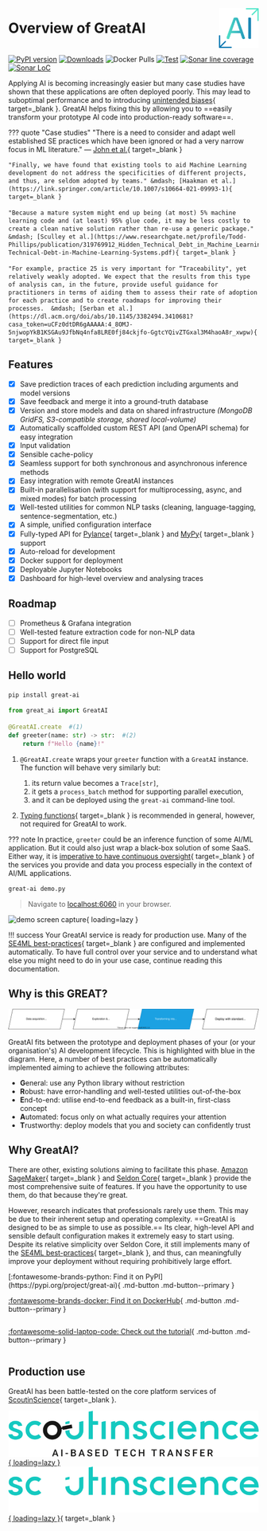 <div style="display: flex; justify-content: space-between; align-items: center;">
    <h1 style="margin: 0">Overview of GreatAI</h1>
    <img  src="media/logo.png" width=80>
</div>

[![PyPI version](https://badge.fury.io/py/great-ai.svg)](https://badge.fury.io/py/great-ai)
[![Downloads](https://pepy.tech/badge/great-ai/month)](https://pepy.tech/project/great-ai)
![Docker Pulls](https://img.shields.io/docker/pulls/schmelczera/great-ai)
[![Test](https://github.com/schmelczer/great-ai/actions/workflows/test.yml/badge.svg)](https://github.com/schmelczer/great-ai/actions/workflows/test.yml)
[![Sonar line coverage](https://sonar.scoutinscience.com/api/project_badges/measure?project=great-ai&metric=coverage)](https://sonar.scoutinscience.com/dashboard?id=great-ai)
[![Sonar LoC](https://sonar.scoutinscience.com/api/project_badges/measure?project=great-ai&metric=ncloc)](https://sonar.scoutinscience.com/dashboard?id=great-ai)

Applying AI is becoming increasingly easier but many case studies have shown that these applications are often deployed poorly. This may lead to suboptimal performance and to introducing [unintended biases](https://en.wikipedia.org/wiki/Weapons_of_Math_Destruction){ target=_blank }. GreatAI helps fixing this by allowing you to ==easily transform your prototype AI code into production-ready software==.

??? quote "Case studies"
    "There is a need to consider and adapt well established SE practices which have been ignored or had a very narrow focus in ML literature."
    &mdash; [John et al.](https://ieeexplore.ieee.org/abstract/document/9359253){ target=_blank }

    "Finally, we have found that existing tools to aid Machine Learning development do not address the specificities of different projects, and thus, are seldom adopted by teams." &mdash; [Haakman et al.](https://link.springer.com/article/10.1007/s10664-021-09993-1){ target=_blank }

    "Because a mature system might end up being (at most) 5% machine learning code and (at least) 95% glue code, it may be less costly to create a clean native solution rather than re-use a generic package." &mdash; [Sculley et al.](https://www.researchgate.net/profile/Todd-Phillips/publication/319769912_Hidden_Technical_Debt_in_Machine_Learning_Systems/links/61e716d68d338833e37a7fd6/Hidden-Technical-Debt-in-Machine-Learning-Systems.pdf){ target=_blank }

    "For example, practice 25 is very important for “Traceability", yet relatively weakly adopted. We expect that the results from this type of analysis can, in the future, provide useful guidance for practitioners in terms of aiding them to assess their rate of adoption for each practice and to create roadmaps for improving their processes.  &mdash; [Serban et al.](https://dl.acm.org/doi/abs/10.1145/3382494.3410681?casa_token=uCFz0dtDR6gAAAAA:4_8OMJ-5njwopYkB1KSGAu9JfbNq4nfa8LRE0fj84ckjfo-GgtcYQivZTGxal3M4haoA8r_xwpw){ target=_blank }

## Features

- [x] Save prediction traces of each prediction including arguments and model versions
- [x] Save feedback and merge it into a ground-truth database
- [x] Version and store models and data on shared infrastructure *(MongoDB GridFS, S3-compatible storage, shared local-volume)*
- [x] Automatically scaffolded custom REST API (and OpenAPI schema) for easy integration
- [x] Input validation
- [x] Sensible cache-policy
- [x] Seamless support for both synchronous and asynchronous inference methods
- [x] Easy integration with remote GreatAI instances
- [x] Built-in parallelisation (with support for multiprocessing, async, and mixed modes) for batch processing
- [x] Well-tested utilities for common NLP tasks (cleaning, language-tagging, sentence-segmentation, etc.)
- [x] A simple, unified configuration interface
- [x] Fully-typed API for [Pylance](https://github.com/microsoft/pylance-release){ target=_blank } and [MyPy](http://mypy-lang.org){ target=_blank } support
- [x] Auto-reload for development
- [x] Docker support for deployment
- [x] Deployable Jupyter Notebooks
- [x] Dashboard for high-level overview and analysing traces

## Roadmap

- [ ] Prometheus & Grafana integration
- [ ] Well-tested feature extraction code for non-NLP data
- [ ] Support for direct file input
- [ ] Support for PostgreSQL

## Hello world

```sh
pip install great-ai
```

```python title="demo.py" 
from great_ai import GreatAI

@GreatAI.create  #(1) 
def greeter(name: str) -> str:  #(2) 
    return f"Hello {name}!"
```

1.  `@GreatAI.create` wraps your `greeter` function with a `GreatAI` instance. The function will behave very similarly but:
    1. its return value becomes a `Trace[str]`,
    2. it gets a `process_batch` method for supporting parallel execution,
    3. and it can be deployed using the `great-ai` command-line tool.

2.  [Typing functions](https://docs.python.org/3/library/typing.html){ target=_blank } is recommended in general, however, not required for GreatAI to work.

??? note
    In practice, `greeter` could be an inference function of some AI/ML application. But it could also just wrap a black-box solution of some SaaS. Either way, it is [imperative to have continuous oversight](https://digital-strategy.ec.europa.eu/en/library/ethics-guidelines-trustworthy-ai){ target=_blank } of the services you provide and data you process especially in the context of AI/ML applications.

```sh title="terminal" 
great-ai demo.py
```
> Navigate to [localhost:6060](http://127.0.0.1:6060) in your browser.

![demo screen capture](media/demo.gif){ loading=lazy }

!!! success
    Your GreatAI service is ready for production use. Many of the [SE4ML best-practices](https://se-ml.github.io){ target=_blank } are configured and implemented automatically. To have full control over your service and to understand what else you might need to do in your use case, continue reading this documentation.

## Why is this GREAT?

![scope of GreatAI](media/scope-simple.drawio.svg)

GreatAI fits between the prototype and deployment phases of your (or your organisation's) AI development lifecycle. This is highlighted with blue in the diagram. Here, a number of best practices can be automatically implemented aiming to achieve the following attributes:

- **G**eneral: use any Python library without restriction
- **R**obust: have error-handling and well-tested utilities out-of-the-box 
- **E**nd-to-end: utilise end-to-end feedback as a built-in, first-class concept
- **A**utomated: focus only on what actually requires your attention
- **T**rustworthy: deploy models that you and society can confidently trust

## Why GreatAI?

There are other, existing solutions aiming to facilitate this phase. [Amazon SageMaker](https://aws.amazon.com/sagemaker){ target=_blank } and [Seldon Core](https://www.seldon.io/solutions/open-source-projects/core){ target=_blank } provide the most comprehensive suite of features. If you have the opportunity to use them, do that because they're great.

However, research indicates that professionals rarely use them. This may be due to their inherent setup and operating complexity. ==GreatAI is designed to be as simple to use as possible.== Its clear, high-level API and sensible default configuration makes it extremely easy to start using. Despite its relative simplicity over Seldon Core, it still implements many of the [SE4ML best-practices](https://se-ml.github.io){ target=_blank }, and thus, can meaningfully improve your deployment without requiring prohibitively large effort.


<div style="display: flex; justify-content: space-evenly; flex-wrap: wrap;" markdown>
[:fontawesome-brands-python: Find it on PyPI](https://pypi.org/project/great-ai){ .md-button .md-button--primary }

[:fontawesome-brands-docker: Find it on DockerHub](https://hub.docker.com/repository/docker/schmelczera/great-ai){ .md-button .md-button--primary }

[:fontawesome-solid-laptop-code: Check out the tutorial](/tutorial){ .md-button .md-button--primary }
</div>

## Production use

GreatAI has been battle-tested on the core platform services of [ScoutinScience](https://www.scoutinscience.com/){ target=_blank }.

[![ScoutinScience logo](media/scoutinscience.svg#only-light){ loading=lazy }
![ScoutinScience logo](media/scoutinscience-white.svg#only-dark){ loading=lazy }](https://www.scoutinscience.com/){ target=_blank }
